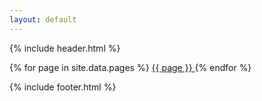 ```yaml
---
layout: default
---
```


{% include header.html %}

{% for page in site.data.pages %}
  <a href="/Meu-Site/{{ page }}/"> {{ page }} </a>
{% endfor %}

{% include footer.html %}
